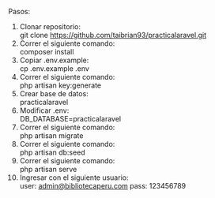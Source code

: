 Pasos:
1. Clonar repositorio:
    <br>
    git clone https://github.com/taibrian93/practicalaravel.git
2. Correr el siguiente comando:
    <br>
    composer install
3. Copiar .env.example:
    <br>
    cp .env.example .env
4. Correr el siguiente comando:
    <br>
    php artisan key:generate
5. Crear base de datos: 
    <br>
    practicalaravel
6. Modificar .env:
    <br>
    DB_DATABASE=practicalaravel
7. Correr el siguiente comando:
    <br>
    php artisan migrate
8. Correr el siguiente comando:
    <br>
    php artisan db:seed
9. Correr el siguiente comando:
    <br>
    php artisan serve
10. Ingresar con el siguiente usuario:
    <br>
    user: admin@bibliotecaperu.com
    pass: 123456789
